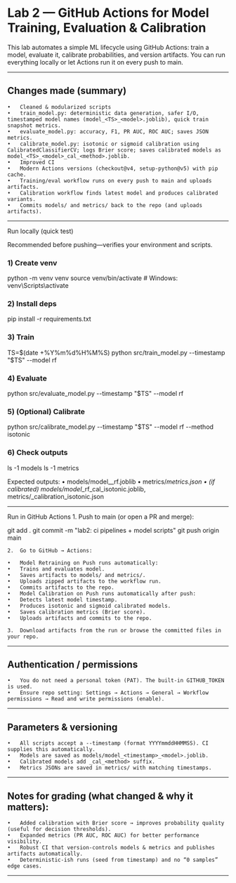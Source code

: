 # Lab 2 — GitHub Actions for Model Training, Evaluation & Calibration

This lab automates a simple ML lifecycle using GitHub Actions: train a model, evaluate it, calibrate probabilities, and version artifacts. You can run everything locally or let Actions run it on every push to main.

---

## Changes made (summary)
	•	Cleaned & modularized scripts
	•	train_model.py: deterministic data generation, safer I/O, timestamped model names (model_<TS>_<model>.joblib), quick train snapshot metrics.
	•	evaluate_model.py: accuracy, F1, PR AUC, ROC AUC; saves JSON metrics.
	•	calibrate_model.py: isotonic or sigmoid calibration using CalibratedClassifierCV; logs Brier score; saves calibrated models as model_<TS>_<model>_cal_<method>.joblib.
	•	Improved CI
	•	Modern Actions versions (checkout@v4, setup-python@v5) with pip cache.
	•	Training/eval workflow runs on every push to main and uploads artifacts.
	•	Calibration workflow finds latest model and produces calibrated variants.
	•	Commits models/ and metrics/ back to the repo (and uploads artifacts).

---

Run locally (quick test)

Recommended before pushing—verifies your environment and scripts.

### 1) Create venv
python -m venv venv
source venv/bin/activate  # Windows: venv\Scripts\activate

### 2) Install deps
pip install -r requirements.txt

### 3) Train
TS=$(date +%Y%m%d%H%M%S)
python src/train_model.py --timestamp "$TS" --model rf

### 4) Evaluate
python src/evaluate_model.py --timestamp "$TS" --model rf

### 5) (Optional) Calibrate
python src/calibrate_model.py --timestamp "$TS" --model rf --method isotonic

### 6) Check outputs
ls -1 models
ls -1 metrics

Expected outputs:
	•	models/model_<TS>_rf.joblib
	•	metrics/<TS>_metrics.json
	•	(if calibrated) models/model_<TS>_rf_cal_isotonic.joblib, metrics/<TS>_calibration_isotonic.json

---

Run in GitHub Actions
	1.	Push to main (or open a PR and merge):

git add .
git commit -m "lab2: ci pipelines + model scripts"
git push origin main

	2.	Go to GitHub → Actions:

	•	Model Retraining on Push runs automatically:
	•	Trains and evaluates model.
	•	Saves artifacts to models/ and metrics/.
	•	Uploads zipped artifacts to the workflow run.
	•	Commits artifacts to the repo.
	•	Model Calibration on Push runs automatically after push:
	•	Detects latest model timestamp.
	•	Produces isotonic and sigmoid calibrated models.
	•	Saves calibration metrics (Brier score).
	•	Uploads artifacts and commits to the repo.

	3.	Download artifacts from the run or browse the committed files in your repo.

---

## Authentication / permissions
	•	You do not need a personal token (PAT). The built-in GITHUB_TOKEN is used.
	•	Ensure repo setting: Settings → Actions → General → Workflow permissions → Read and write permissions (enable).

---

## Parameters & versioning
	•	All scripts accept a --timestamp (format YYYYmmddHHMMSS). CI supplies this automatically.
	•	Models are saved as models/model_<timestamp>_<model>.joblib.
	•	Calibrated models add _cal_<method> suffix.
	•	Metrics JSONs are saved in metrics/ with matching timestamps.

---

## Notes for grading (what changed & why it matters):
	•	Added calibration with Brier score → improves probability quality (useful for decision thresholds).
	•	Expanded metrics (PR AUC, ROC AUC) for better performance visibility.
	•	Robust CI that version-controls models & metrics and publishes artifacts automatically.
	•	Deterministic-ish runs (seed from timestamp) and no “0 samples” edge cases.

---

